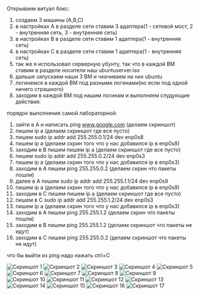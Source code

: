 Открываем витуал бокс:
1) создаем 3 машины (A,В,С)
2) в настройках А в разделе сети ставим 3 адаптера(1 - сетевой мост, 2 - внутренняя сеть, 3 - внутренняя сеть)
3) в настройках B в разделе сети ставим 1 адаптера(1 - внутренняя сеть)
4) в настройках C в разделе сети ставим 1 адаптера(1 - внутренняя сеть)
5) так же я использовал серверную убунту, так что в каждой ВМ ставим в разделе носители наш ubuntuserver.iso
6) дальше запускаем наши 3 ВМ и чкачиваем на них ubuntu
7) логинемся в каждой ВМ под разными логинами(но если под одной ничего страшного)
8) заходим в каждой ВМ под нашим логинам и выполняем слудующие действия:



порядок выполнения самой лабораторной:
1) зайти в А и написать ping www.google.com (делаем скриншот)
3) пишем ip a (делаем скриншот где все пусто)
4) пишем sudo ip addr add 255.255.0.1/24 dev enp0s8 
5) пишем ip a (делаем скрин того что у нас добавился ip в enp0s8)
6) заходим в B пишем пишем ip a (делаем скриншот где все пусто)
7) пишем sudo ip addr add 255.255.0.2/24 dev enp0s3
8) пишем ip a (делаем скрин того что у нас добавился ip в enp0s3)
9) заходим в А пишем ping 255.255.0.2 (делаем скрин что пакеты пошли)
10) далее в А пишем sudo ip addr add 255.255.1.1/24 dev enp0s9
11) пишем ip a (делаем скрин того что у нас добавился ip в enp0s9)
12) заходим в C пишем пишем ip a (делаем скриншот где все пусто)
13) пишем в С sudo ip addr add 255.255.1.2/24 dev enp0s3
14) пишем ip a (делаем скрин того что у нас добавился ip в enp0s3)
15) заходим в А пишем ping 255.255.1.2 (делаем скрин что пакеты пошли)
16) заходим в B пишем ping 255.255.1.2 (делаем скриншот что пакеты не идут)
17) заходим в С пишем ping 255.255.0.2 (делаем скриншот что пакеты не идут)

что бы выйти из ping надо нажать ctrl+C

![Скриншот 1](скрины/1.jpeg)
![Скриншот 2](скрины/2.jpeg)
![Скриншот 3](скрины/3.jpeg)
![Скриншот 4](скрины/4.jpeg)
![Скриншот 5](скрины/5.jpeg)
![Скриншот 6](скрины/6.jpeg)
![Скриншот 7](скрины/7.jpeg)
![Скриншот 8](скрины/8.jpeg)
![Скриншот 9](скрины/9.jpeg)
![Скриншот 10](скрины/10.jpeg)
![Скриншот 11](скрины/11.jpeg)
![Скриншот 12](скрины/12.jpeg)
![Скриншот 13](скрины/13.jpeg)
![Скриншот 14](скрины/14.jpeg)
![Скриншот 15](скрины/15.jpeg)
![Скриншот 16](скрины/16.jpeg)
![Скриншот 17](скрины/17.jpeg)

